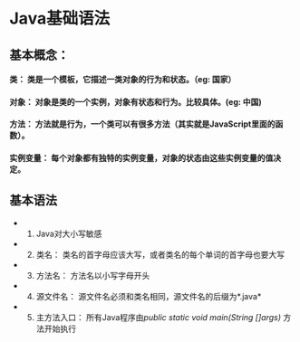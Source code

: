 # Java基础语法


## 基本概念：
#### 类： 类是一个模板，它描述一类对象的行为和状态。（eg: 国家）
#### 对象： 对象是类的一个实例，对象有状态和行为。比较具体。(eg: 中国)
#### 方法： 方法就是行为，一个类可以有很多方法（其实就是JavaScript里面的函数）。
#### 实例变量： 每个对象都有独特的实例变量，对象的状态由这些实例变量的值决定。

## 基本语法
* 1. Java对大小写敏感
* 2. 类名： 类名的首字母应该大写，或者类名的每个单词的首字母也要大写
* 3. 方法名： 方法名以小写字母开头
* 4. 源文件名： 源文件名必须和类名相同，源文件名的后缀为*.java*
* 5. 主方法入口： 所有Java程序由*public static void main(String []args)* 方法开始执行

